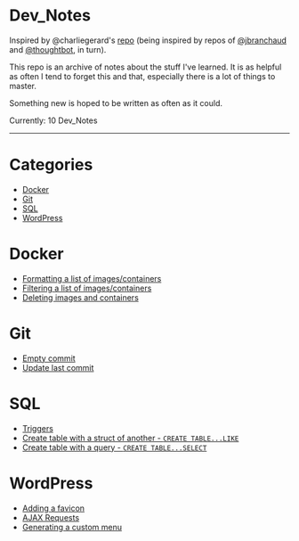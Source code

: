 # Dev_Notes

Inspired by @charliegerard's [repo](https://github.com/charliegerard/dev-notes) (being inspired by repos of [@jbranchaud](https://github.com/jbranchaud/til) and [@thoughtbot](https://github.com/thoughtbot/til), in turn).

This repo is an archive of notes about the stuff I've learned.
It is as helpful as often I tend to forget this and that, especially there is a lot of things to master.

Something new is hoped to be written as often as it could.

Currently: 10 Dev_Notes

---

# Categories

* [Docker](#docker)
* [Git](#git)
* [SQL](#sql)
* [WordPress](#wordpress)

# Docker

* [Formatting a list of images/containers](docker/formatting-images-containers-list.md)
* [Filtering a list of images/containers](docker/filtering-images-containers-list.md)
* [Deleting images and containers](docker/deleting-images-containers.md)

# Git

* [Empty commit](git/empty-commit.md)
* [Update last commit](git/update-last-commit.md)

# SQL

* [Triggers](sql/triggers.md)
* [Create table with a struct of another - `CREATE TABLE...LIKE`](sql/create-table-like-another.md)
* [Create table with a query - `CREATE TABLE...SELECT`](sql/create-table-with-query.md)

# WordPress

* [Adding a favicon](wordpress/adding-favicon.md)
* [AJAX Requests](wordpress/ajax-requests.md)
* [Generating a custom menu](wordpress/generating-custom-menu.md)
